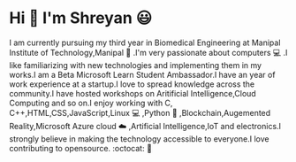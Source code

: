 # Hi :wave: I'm Shreyan :smiley:

I am currently pursuing my third year in Biomedical Engineering at Manipal Institute of Technology,Manipal :school: .I'm very passionate about computers :computer: .I like familiarizing with new technologies and implementing them in my works.I am a Beta Microsoft Learn Student Ambassador.I have an year of work experience at a startup.I love to spread knowledge across the community.I have hosted workshops on Aritificial Intelligence,Cloud Computing and so on.I enjoy working with C, C++,HTML,CSS,JavaScript,Linux :computer: ,Python :snake: ,Blockchain,Augemented Reality,Microsoft Azure cloud :cloud: ,Artificial Intelligence,IoT and electronics.I strongly believe in making the technology accessible to everyone.I love contributing to opensource. :octocat: :thought_balloon:

